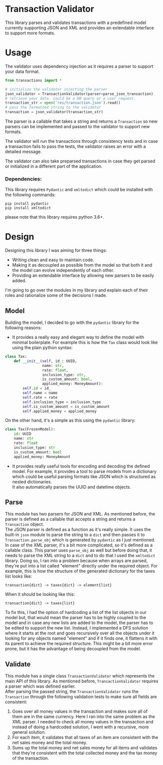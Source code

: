 # Transaction Validator
This library parses and validates transactions with a predefined model currently supporting JSON and XML and provides an extendable interface to support more formats.

# Usage
The validator uses dependency injection as it requires a parser to support your data format.

```python
from transactions import *

# initialize the validator injecting the parser
json_validator = TransactionValidator(parser=parse_json_transaction)
# retrieve your data. could be a DB query or a user request.
transaction_str = open('res/transaction.json').read()
# pass the formatted string to the validator 
transaction = json_validator(transaction_str)
```

The parser is a callable that takes a string and returns a `Transaction` so new parsers can be implemented and passed to the validator to support new formats.  

The validator will run the transactions through consistency tests and in case a transaction fails to pass the tests, the validator raises an error with a detailed message.

The validator can also take preparsed transactions in case they get parsed or initialized in a different part of the application.

### Dependencies:
This library requires `Pydantic` and `xmltodict` which could be installed with the following commands:
```shell
pip install pydantic
pip install xmltodict
```
please note that this library requires python 3.6+.

# Design
Designing this library I was aiming for three things:
- Writing clean and easy to maintain code. 
- Making it as decoupled as possible from the model so that both it and the model can evolve independently of each other.
- Providing an extendable interface by allowing new parsers to be easily added.

I'm going to go over the modules in my library and explain each of their roles and rationalize some of the decisions I made.

## Model
Building the model, I decided to go with the `pydantic` library for the following reasons:
- It provides a really easy and elegant way to define the model with minimal boilerplate. For example this is how the `Tax` class would look like using the plain python syntax:
```python
class Tax:
    def __init__(self, id_: UUID,
                 name: str,
                 rate: float,
                 inclusion_type: str,
                 is_custom_amount: bool,
                 applied_money: MoneyAmount):
        self.id = id_
        self.name = name
        self.rate = rate
        self.inclusion_type = inclusion_type
        self.is_custom_amount = is_custom_amount
        self.applied_money = applied_money
```
On the other hand, it's a simple as this using the `pydantic` library:

```python
class Tax(FrozenModel):
    id: UUID
    name: str
    rate: float
    inclusion_type: str
    is_custom_amount: bool
    applied_money: MoneyAmount
```

- It provides really useful tools for encoding and decoding the defined model. For example, it provides a tool to parse models from a dictionary which could be useful parsing formats like JSON which is structured as nested dictionaries.  
It also automatically parses the UUID and datetime objects.

## Parse
This module has two parsers for JSON and XML. As mentioned before, the parser is defined as a callable that accepts a string and returns a `Transaction` object.    
The JSON parser is defined as a function as it's really simple. It uses the built-in `json` module to parse the string to a `dict` and then passes it to `Transaction.parse_obj` which is generated by `pydantic` as I just mentioned.  
In case of the XML parser, it's a bit more complicated, so it's defined as a callable class. 
This parser uses `parse_obj` as well but before doing that, it needs to parse the XML string to a `dict` and to do that I used the `xmltodict` library.
Doing so, I ran into a problem because when arrays are parsed, they're put into a list called "element" directly under the required object. For example, this is how the structure of the generated dictionary for the taxes list looks like:
```
transaction{dict} -> taxes{dict} -> element{list}
```
When it should be looking like this:
```
transaction{dict} -> taxes{list}
```
To fix this, I had the option of hardcoding a list of the list objects in our model but, that would mean the parser has to be highly coupled to the model and in case any new lists are added to the model, the parser has to be edited to support the new list. 
Instead, I implemented a DFS solution where it starts at the root and goes recursively over all the objects under it looking for any objects named "element" and if it finds one, it flattens it with its parent to achieve the required structure. This might be a bit more error prone, but it has the advantage of being decoupled from the model.

## Validate
This module has a single class `TransactionValidator` which represents the main API of this library. As mentioned before, `TransactionValidator` requires a parser which was defined earlier.  
After parsing the passed string, the `TransactionValidator` runs the `Transaction` through the following validation tests to make sure all fields are consistent:
1. Goes over all money values in the transaction and makes sure all of them are in the same currency. Here I ran into the same problem as the XML parser. I needed to check all money values in the transaction and instead of doing a hardcoded solution, I went with a recursive, more general solution.
2. For each item, it validates that all taxes of an item are consistent with the net sales money and the total money.
3. Sums up the total money and net sales money for all items and validates that they're consistent with the total collected money and the tax money of the transaction.
